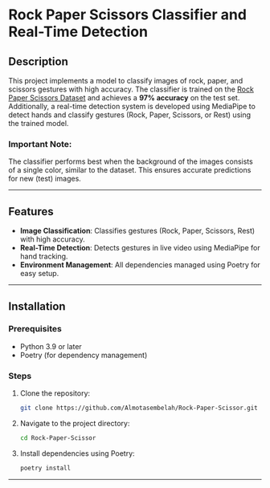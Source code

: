 # Rock Paper Scissors Classifier and Real-Time Detection

## Description

This project implements a  model to classify images of rock, paper, and scissors gestures with high accuracy. The classifier is trained on the [Rock Paper Scissors Dataset](https://www.kaggle.com/datasets/drgfreeman/rockpaperscissors) and achieves a **97% accuracy** on the test set. Additionally, a real-time detection system is developed using MediaPipe to detect hands and classify gestures (Rock, Paper, Scissors, or Rest) using the trained model.

### Important Note:
The classifier performs best when the background of the images consists of a single color, similar to the dataset. This ensures accurate predictions for new (test) images.

---

## Features

- **Image Classification**: Classifies gestures (Rock, Paper, Scissors, Rest) with high accuracy.
- **Real-Time Detection**: Detects gestures in live video using MediaPipe for hand tracking.
- **Environment Management**: All dependencies managed using Poetry for easy setup.

---

## Installation

### Prerequisites

- Python 3.9 or later
- Poetry (for dependency management)

### Steps

1. Clone the repository:
   ```bash
   git clone https://github.com/Almotasembelah/Rock-Paper-Scissor.git
   ```
2. Navigate to the project directory:
   ```bash
   cd Rock-Paper-Scissor
   ```
3. Install dependencies using Poetry:
   ```bash
   poetry install
   ```
---

